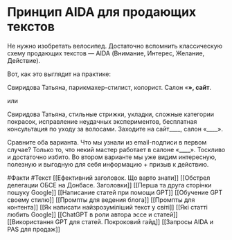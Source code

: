 # Принцип AIDA для продающих текстов

Не нужно изобретать велосипед. Достаточно вспомнить классическую схему продающих текстов — AIDA (Внимание, Интерес, Желание, Действие).

Вот, как это выглядит на практике:

Свиридова Татьяна, парикмахер-стилист, колорист. Салон «____», сайт____.

или

Свиридова Татьяна, стильные стрижки, укладки, сложные категории покрасок, исправление неудачных экспериментов, бесплатная консультация по уходу за волосами. Заходите на сайт____, салон «____».

Сравните оба варианта. Что мы узнали из email-подписи в первом случае? Только то, что некий мастер работает в салоне «____». Тоскливо и достаточно избито. Во втором варианте мы уже видим интересную, полезную и выгодную для себя информацию + призыв к действию.

#Факти #Текст
[[Ефективний заголовок. Що варто знати]]
[[Обстрел делегации ОБСЕ на Донбасе. Заголовки]]
[[Перша та друга сторінки пошуку Google]]
[[Написание статей при помощи GPT]]
[[Обучение GPT своему стилю]]
[[Промпты для ведения блога]]
[[Промпты для контента]]
[[Як написати найзрозуміліший текст у світі]]
[[Які статті любить Google]]
[[ChatGPT в роли автора эссе и статей]]
[[Використання GPT для статей. Покроковий гайд]]
[[Запросы AIDA и PAS для продаж]]